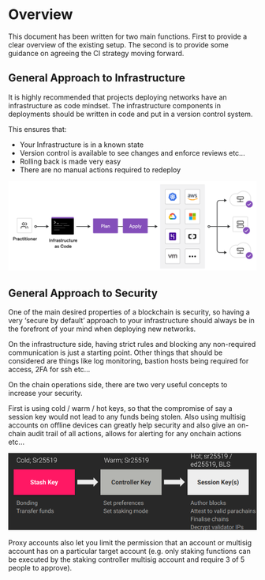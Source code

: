 # Overview

This document has been written for two main functions. First to provide a clear overview of the existing setup. The second is to provide some guidance on agreeing the CI strategy moving forward.

## General Approach to Infrastructure

It is highly recommended that projects deploying networks have an infrastructure as code mindset. The infrastructure components in deployments should be written in code and put in a version control system.

This ensures that:

- Your Infrastructure is in a known state
- Version control is available to see changes and enforce reviews etc...
- Rolling back is made very easy
- There are no manual actions required to redeploy

![workflow](images/3osxC7.png)

## General Approach to Security

One of the main desired properties of a blockchain is security, so having a very ‘secure by default’ approach to your infrastructure should always be in the forefront of your mind when deploying new networks.

On the infrastructure side, having strict rules and blocking any non-required communication is just a starting point. Other things that should be considered are things like log monitoring, bastion hosts being required for access, 2FA for ssh etc…

On the chain operations side, there are two very useful concepts to increase your security.

First is using cold / warm / hot keys, so that the compromise of say a session key would not lead to any funds being stolen. Also using multisig accounts on offline devices can greatly help security and also give an on-chain audit trail of all actions, allows for alerting for any onchain actions etc...

![key stages](images/AEEVr6.png)

Proxy accounts also let you limit the permission that an account or multisig account has on a particular target account (e.g. only staking functions can be executed by the staking controller multisig account and require 3 of 5 people to approve).
